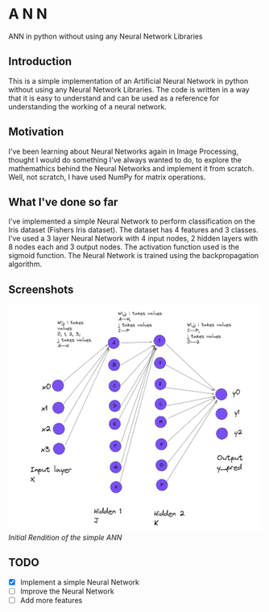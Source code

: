 # A N N
 ANN in python without using any Neural Network Libraries

## Introduction
This is a simple implementation of an Artificial Neural Network in python without using any Neural Network Libraries. The code is written in a way that it is easy to understand and can be used as a reference for understanding the working of a neural network.

## Motivation
I've been learning about Neural Networks again in Image Processing, thought I would do something I've always wanted to do, to explore the mathemathics behind the Neural Networks and implement it from scratch. Well, not scratch, I have used NumPy for matrix operations.

## What I've done so far
I've implemented a simple Neural Network to perform classification on the Iris dataset (Fishers Iris dataset). The dataset has 4 features and 3 classes. I've used a 3 layer Neural Network with 4 input nodes, 2 hidden layers with 8 nodes each and 3 output nodes. The activation function used is the sigmoid function. The Neural Network is trained using the backpropagation algorithm.

## Screenshots
![ANN](./images/initial.png)
*Initial Rendition of the simple ANN*

## TODO
- [x] Implement a simple Neural Network
- [ ] Improve the Neural Network
- [ ] Add more features